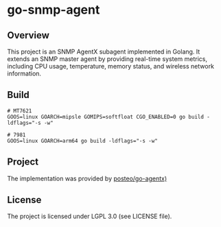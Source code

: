 # go-snmp-agent

## Overview
This project is an SNMP AgentX subagent implemented in Golang. It extends an SNMP master agent by providing real-time system metrics, including CPU usage, temperature, memory status, and wireless network information.

## Build
```azure
# MT7621
GOOS=linux GOARCH=mipsle GOMIPS=softfloat CGO_ENABLED=0 go build -ldflags="-s -w"

# 7981
GOOS=linux GOARCH=arm64 go build -ldflags="-s -w"
```
## Project
The implementation was provided by [posteo/go-agentx)](https://github.com/posteo/go-agentx)

## License
The project is licensed under LGPL 3.0 (see LICENSE file).
